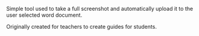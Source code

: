 Simple tool used to take a full screenshot and automatically upload it to the user selected word document.

Originally created for teachers to create guides for students. 